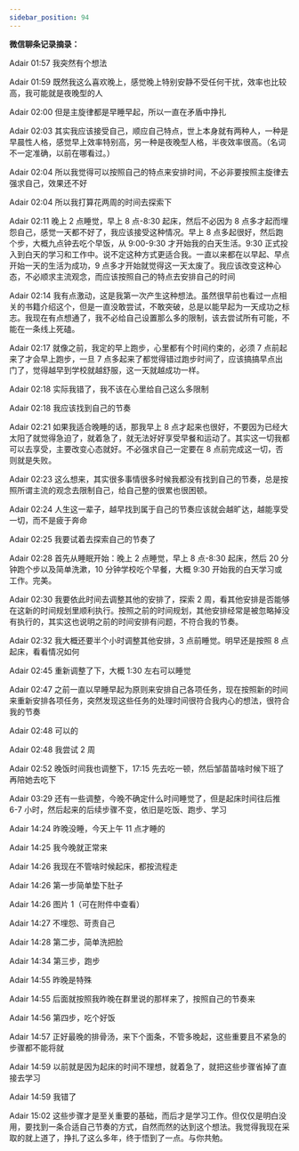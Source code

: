 ```yaml
---
sidebar_position: 94
---
```


**微信聊条记录摘录：**

Adair 01:57
我突然有个想法 

Adair 01:59
既然我这么喜欢晚上，感觉晚上特别安静不受任何干扰，效率也比较高，我可能就是夜晚型的人

Adair 02:00
但是主旋律都是早睡早起，所以一直在矛盾中挣扎

Adair 02:03
其实我应该接受自己，顺应自己特点，世上本身就有两种人，一种是早晨性人格，感觉早上效率特别高，另一种是夜晚型人格，半夜效率很高。（名词不一定准确，以前在哪看过。）

Adair 02:04
所以我觉得可以按照自己的特点来安排时间，不必非要按照主旋律去强求自己，效果还不好

Adair 02:04
所以我打算花两周的时间去探索下

Adair 02:11
晚上 2 点睡觉，早上 8 点-8:30 起床，然后不必因为 8 点多才起而埋怨自己，感觉一天都不好了，我应该接受这种情况。早上 8 点多起很好，然后跑个步，大概九点钟去吃个早饭，从 9:00-9:30 才开始我的白天生活。9:30 正式投入到白天的学习和工作中。说不定这种方式更适合我。一直以来都在以早起、早点开始一天的生活为成功，9 点多才开始就觉得这一天太废了。我应该改变这种心态，不必顺求主流观念，而应该按照自己的特点去安排自己的时间

Adair 02:14
我有点激动，这是我第一次产生这种想法。虽然很早前也看过一点相关的书籍介绍这个，但是一直没敢尝试，不敢突破，总是以能早起为一天成功之标志。我现在有点想通了，我不必给自己设置那么多的限制，该去尝试所有可能，不能在一条线上死磕。

Adair 02:17
就像之前，我定的早上跑步，心里都有个时间约束的，必须 7 点前起来了才会早上跑步，一旦 7 点多起来了都觉得错过跑步时间了，应该搞搞早点出门了，觉得越早到学校就越舒服，这一天就越成功一样。

Adair 02:18
实际我错了，我不该在心里给自己这么多限制

Adair 02:18
我应该找到自己的节奏

Adair 02:21
如果我适合晚睡的话，那我早上 8 点才起来也很好，不要因为已经大太阳了就觉得急迫了，就着急了，就无法好好享受早餐和运动了。其实这一切我都可以去享受，主要改变心态就好。不必强求自己一定要在 8 点前完成这一切，否则就是失败。

Adair 02:23
这么想来，其实很多事情很多时候我都没有找到自己的节奏，总是按照所谓主流的观念去限制自己，给自己整的很累也很困顿。

Adair 02:24
人生这一辈子，越早找到属于自己的节奏应该就会越旷达，越能享受一切，而不是疲于奔命

Adair 02:25
我要试着去探索自己的节奏了

Adair 02:28
首先从睡眠开始：晚上 2 点睡觉，早上 8 点-8:30 起床，然后 20 分钟跑个步以及简单洗漱，10 分钟学校吃个早餐，大概 9:30 开始我的白天学习或工作。完美。

Adair 02:30
我要依此时间去调整其他的安排了，探索 2 周，看其他安排是否能够在这新的时间规划里顺利执行。按照之前的时间规划，其他安排经常是被忽略掉没有执行的，其实这也说明之前的时间安排有问题，不符合我的节奏。

Adair 02:32
我大概还要半个小时调整其他安排，3 点前睡觉。明早还是按照 8 点起床，看看情况如何

Adair 02:45
重新调整了下，大概 1:30 左右可以睡觉

Adair 02:47
之前一直以早睡早起为原则来安排自己各项任务，现在按照新的时间来重新安排各项任务，突然发现这些任务的处理时间很符合我内心的想法，很符合我的节奏

Adair 02:48
可以的

Adair 02:48
我尝试 2 周

Adair 02:52
晚饭时间我也调整下，17:15 先去吃一顿，然后邹苗苗啥时候下班了再陪她去吃下

Adair 03:29
还有一些调整，今晚不确定什么时间睡觉了，但是起床时间往后推 6-7 小时，然后起来的后续步骤不变，依旧是吃饭、跑步、学习

Adair 14:24
昨晚没睡，今天上午 11 点才睡的

Adair 14:25
我今晚就正常来

Adair 14:26
我现在不管啥时候起床，都按流程走

Adair 14:26
第一步简单垫下肚子

Adair 14:26
图片 1（可在附件中查看）

Adair 14:27
不埋怨、苛责自己

Adair 14:28
第二步，简单洗把脸

Adair 14:34
第三步，跑步

Adair 14:55
昨晚是特殊

Adair 14:55
后面就按照我昨晚在群里说的那样来了，按照自己的节奏来

Adair 14:56
第四步，吃个好饭

Adair 14:57
正好最晚的排骨汤，来下个面条，不管多晚起，这些重要且不紧急的步骤都不能将就

Adair 14:59
以前就是因为起床的时间不理想，就着急了，就把这些步骤省掉了直接去学习

Adair 14:59
我错了

Adair 15:02
这些步骤才是至关重要的基础，而后才是学习工作。但仅仅是明白没用，要找到一条合适自己节奏的方式，自然而然的达到这个想法。我觉得我现在采取的就上道了，挣扎了这么多年，终于悟到了一点。与你共勉。
